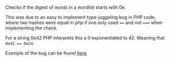 Checks if the digest of words in a wordlist starts with 0e.

This was due to an easy to implement type-juggeling bug in PHP code, where two hashes were equal in php if one only used `==` and not `===` when implementing the check. 

For a string 0e42 PHP interprets this a 0 exponentiated to 42. Meaning that `0e42 == 0e24`. 

Example of the bug can be found [here](http://pen-testing.sans.org/blog/pen-testing/2014/12/18/php-weak-typing-woes-with-some-pontification-about-code-and-pen-testing).
